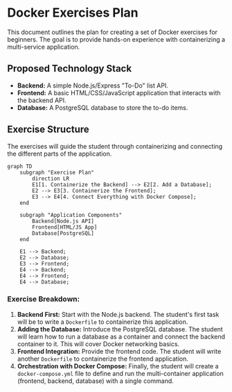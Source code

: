 # Docker Exercises Plan

This document outlines the plan for creating a set of Docker exercises for beginners. The goal is to provide hands-on experience with containerizing a multi-service application.

## Proposed Technology Stack

*   **Backend:** A simple Node.js/Express "To-Do" list API.
*   **Frontend:** A basic HTML/CSS/JavaScript application that interacts with the backend API.
*   **Database:** A PostgreSQL database to store the to-do items.

## Exercise Structure

The exercises will guide the student through containerizing and connecting the different parts of the application.

```mermaid
graph TD
    subgraph "Exercise Plan"
        direction LR
        E1[1. Containerize the Backend] --> E2[2. Add a Database];
        E2 --> E3[3. Containerize the Frontend];
        E3 --> E4[4. Connect Everything with Docker Compose];
    end

    subgraph "Application Components"
        Backend[Node.js API]
        Frontend[HTML/JS App]
        Database[PostgreSQL]
    end

    E1 --> Backend;
    E2 --> Database;
    E3 --> Frontend;
    E4 --> Backend;
    E4 --> Frontend;
    E4 --> Database;
```

### Exercise Breakdown:

1.  **Backend First:** Start with the Node.js backend. The student's first task will be to write a `Dockerfile` to containerize this application.
2.  **Adding the Database:** Introduce the PostgreSQL database. The student will learn how to run a database as a container and connect the backend container to it. This will cover Docker networking basics.
3.  **Frontend Integration:** Provide the frontend code. The student will write another `Dockerfile` to containerize the frontend application.
4.  **Orchestration with Docker Compose:** Finally, the student will create a `docker-compose.yml` file to define and run the multi-container application (frontend, backend, database) with a single command.